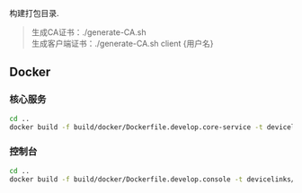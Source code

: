 构建打包目录.

> 生成CA证书：./generate-CA.sh
> <br/>
> 生成客户端证书：./generate-CA.sh client {用户名}

## Docker
### 核心服务
```bash
cd ..
docker build -f build/docker/Dockerfile.develop.core-service -t devicelinks/core-service:latest . --load
```
### 控制台
```bash
cd ..
docker build -f build/docker/Dockerfile.develop.console -t devicelinks/console:latest . --load
```



